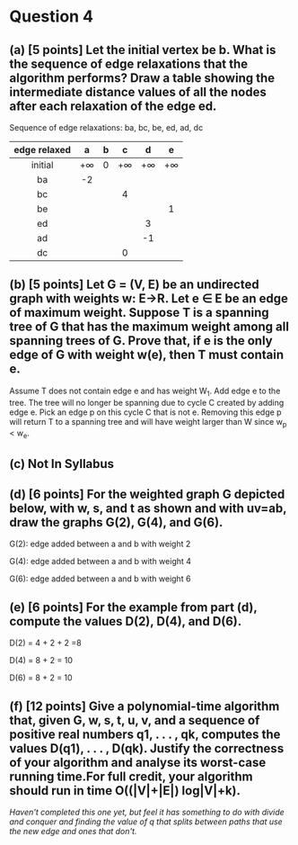 # Question 4

## (a) [5 points] Let the initial vertex be b. What is the sequence of edge relaxations  that the algorithm performs? Draw a table showing the intermediate distance values of all the nodes after each relaxation of the edge ed.

Sequence of edge relaxations: ba, bc, be, ed, ad, dc

| edge relaxed | a | b | c | d | e |
|:---:|:---:|:---:|:---:|:---:|:---:|
|initial|+∞|0|+∞|+∞|+∞|
|ba|-2|||||
|bc|||4|||
|be|||||1|
|ed||||3||
|ad||||-1||
|dc|||0|||

## (b) [5 points] Let G = (V, E) be an undirected graph with weights w: E→R.  Let e ∈ E be an edge of maximum weight. Suppose T is a spanning tree of G that has the maximum weight among all spanning trees of G. Prove that, if e is the only edge of G with weight w(e), then T must contain e.

Assume T does not contain edge e and has weight W<sub>1</sub>. Add edge e to the tree. The tree will no longer be spanning due to cycle C created by adding edge e. Pick an edge p on this cycle C that is not e. Removing this edge p will return T to a spanning tree and will have weight larger than W since w<sub>p</sub> \< w<sub>e</sub>.

## (c) Not In Syllabus

## (d) [6 points] For the weighted graph G depicted below, with w, s, and t as shown and with uv=ab, draw the graphs G(2), G(4), and G(6).

G(2): edge added between a and b with weight 2

G(4): edge added between a and b with weight 4

G(6): edge added between a and b with weight 6

## (e) [6 points] For the example from part (d),  compute the values D(2), D(4), and D(6).

D(2) = 4 + 2 + 2 =8

D(4) = 8 + 2 = 10

D(6) = 8 + 2 = 10

## (f) [12 points] Give a polynomial-time algorithm that, given G, w, s, t, u, v, and a sequence of positive real numbers q1, . . . , qk, computes the values D(q1), . . . , D(qk). Justify the correctness of your algorithm and analyse its worst-case running time.For full credit, your algorithm should run in time O((|V|+|E|) log|V|+k).

*Haven't completed this one yet, but feel it has something to do with divide and conquer and finding the value of q that splits between paths that use the new edge and ones that don't.*